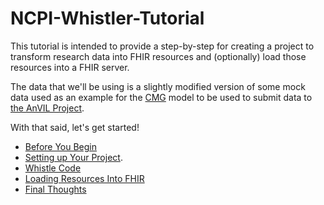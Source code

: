 # NCPI-Whistler-Tutorial
This tutorial is intended to provide a step-by-step for creating a project to transform research data into FHIR resources and (optionally) load those resources into a FHIR server. 

The data that we'll be using is a slightly modified version of some mock data used as an example 
for the [CMG](https://www.genome.gov/Funded-Programs-Projects/NHGRI-Genome-Sequencing-Program/Centers-for-Mendelian-Genomics-CMG) model to be used to submit data to [the AnVIL Project](https://anvilproject.org/). 

With that said, let's get started!

* [Before You Begin](/before_you_begin)
* [Setting up Your Project](/the_setup).
* [Whistle Code](whistling)
* [Loading Resources Into FHIR](/loading)
* [Final Thoughts](/final_thoughts)



